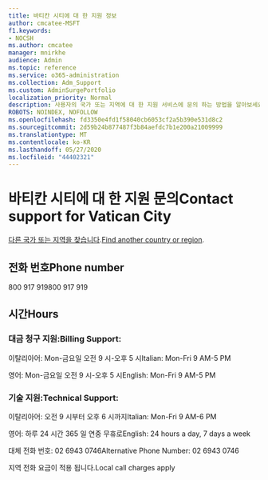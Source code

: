 ```yaml
---
title: 바티칸 시티에 대 한 지원 정보
author: cmcatee-MSFT
f1.keywords:
- NOCSH
ms.author: cmcatee
manager: mnirkhe
audience: Admin
ms.topic: reference
ms.service: o365-administration
ms.collection: Adm_Support
ms.custom: AdminSurgePortfolio
localization_priority: Normal
description: 사용자의 국가 또는 지역에 대 한 지원 서비스에 문의 하는 방법을 알아보세요.
ROBOTS: NOINDEX, NOFOLLOW
ms.openlocfilehash: fd3350e4fd1f58040cb6053cf2a5b390e531d8c2
ms.sourcegitcommit: 2d59b24b877487f3b84aefdc7b1e200a21009999
ms.translationtype: MT
ms.contentlocale: ko-KR
ms.lasthandoff: 05/27/2020
ms.locfileid: "44402321"
---
```

# <a name="contact-support-for-vatican-city"></a><span data-ttu-id="b9cb9-103">바티칸 시티에 대 한 지원 문의</span><span class="sxs-lookup"><span data-stu-id="b9cb9-103">Contact support for Vatican City</span></span>

<span data-ttu-id="b9cb9-104">[다른 국가 또는 지역을 찾습니다](../contact-support-for-business-products.md).</span><span class="sxs-lookup"><span data-stu-id="b9cb9-104">[Find another country or region](../contact-support-for-business-products.md).</span></span>

## <a name="phone-number"></a><span data-ttu-id="b9cb9-105">전화 번호</span><span class="sxs-lookup"><span data-stu-id="b9cb9-105">Phone number</span></span>
<span data-ttu-id="b9cb9-106">800 917 919</span><span class="sxs-lookup"><span data-stu-id="b9cb9-106">800 917 919</span></span>

## <a name="hours"></a><span data-ttu-id="b9cb9-107">시간</span><span class="sxs-lookup"><span data-stu-id="b9cb9-107">Hours</span></span>
### <a name="billing-support"></a><span data-ttu-id="b9cb9-108">대금 청구 지원:</span><span class="sxs-lookup"><span data-stu-id="b9cb9-108">Billing Support:</span></span>

<span data-ttu-id="b9cb9-109">이탈리아어: Mon-금요일 오전 9 시-오후 5 시</span><span class="sxs-lookup"><span data-stu-id="b9cb9-109">Italian: Mon-Fri 9 AM-5 PM</span></span>

<span data-ttu-id="b9cb9-110">영어: Mon-금요일 오전 9 시-오후 5 시</span><span class="sxs-lookup"><span data-stu-id="b9cb9-110">English: Mon-Fri 9 AM-5 PM</span></span>

### <a name="technical-support"></a><span data-ttu-id="b9cb9-111">기술 지원:</span><span class="sxs-lookup"><span data-stu-id="b9cb9-111">Technical Support:</span></span>

<span data-ttu-id="b9cb9-112">이탈리아어: 오전 9 시부터 오후 6 시까지</span><span class="sxs-lookup"><span data-stu-id="b9cb9-112">Italian: Mon-Fri 9 AM-6 PM</span></span>

<span data-ttu-id="b9cb9-113">영어: 하루 24 시간 365 일 연중 무휴로</span><span class="sxs-lookup"><span data-stu-id="b9cb9-113">English: 24 hours a day, 7 days a week</span></span>

<span data-ttu-id="b9cb9-114">대체 전화 번호: 02 6943 0746</span><span class="sxs-lookup"><span data-stu-id="b9cb9-114">Alternative Phone Number: 02 6943 0746</span></span>

<span data-ttu-id="b9cb9-115">지역 전화 요금이 적용 됩니다.</span><span class="sxs-lookup"><span data-stu-id="b9cb9-115">Local call charges apply</span></span>
